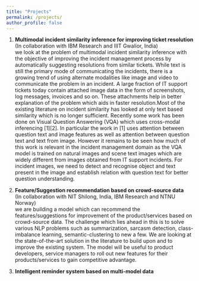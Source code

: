 ```yaml
---
title: "Projects"
permalink: /projects/
author_profile: false
---
```


1. **Multimodal incident similarity inference for improving ticket resolution**   
(In collaboration with IBM Research and IIIT Gwalior, India)  
we look at the problem of multimodal incident similarity inference with the objective of improving the incident management process by automatically suggesting resolutions from similar tickets. While text is still the primary mode of communicating the incidents, there is a growing trend of using alternate modalities like image and video to communicate the problem in an incident. A large fraction of IT support tickets today contain attached image data in the form of screenshots, log messages, invoices and so on. These attachments help in better explanation of the problem which aids in faster resolution.Most of the existing literature on incident similarity has looked at only text based similarity which is no longer sufficient. Recently some work has been done on Visual Question Answering (VQA) which uses cross-modal inferencing [1][2]. In particular the work in [1] uses attention between question text and image features as well as attention between question text and text from image. However it remains to be seen how much of this work is relevant in the incident management domain as the VQA model is trained on natural images and scene text images which are widely different from images obtained from IT support incidents. For incident images, we need to detect and recognise object and text present in the image and establish relation with question text for better question understanding.
2. **Feature/Suggestion recommendation based on crowd-source data**  
(In collaboration with NIT Shilong, India, IBM Research and NTNU Norway)  
we are building  a model which can recommend the features/suggestions for improvement of the product/services based on crowd-source data. The challenge which lies ahead in this is to solve various NLP problems such as summarization, sarcasm detection, class-imbalance learning, semantic-clustering to new a few. We are looking at the state-of-the-art solution in the literature to build upon and to improve the existing system. The model will be useful to product developers, service managers to roll out new features for their products/services to gain competitive advantage. 

3. **Intelligent reminder system based on multi-model data**  





